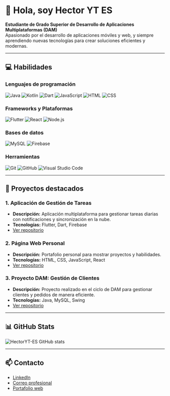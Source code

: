 # 👋 Hola, soy Hector YT ES

**Estudiante de Grado Superior de Desarrollo de Aplicaciones Multiplataformas (DAM)**  
Apasionado por el desarrollo de aplicaciones móviles y web, y siempre aprendiendo nuevas tecnologías para crear soluciones eficientes y modernas.

---

## 💻 Habilidades

### Lenguajes de programación
![Java](https://img.shields.io/badge/Java-ED8B00?style=for-the-badge&logo=java&logoColor=white)
![Kotlin](https://img.shields.io/badge/Kotlin-0095D5?style=for-the-badge&logo=kotlin&logoColor=white)
![Dart](https://img.shields.io/badge/Dart-0175C2?style=for-the-badge&logo=dart&logoColor=white)
![JavaScript](https://img.shields.io/badge/JavaScript-F7DF1E?style=for-the-badge&logo=javascript&logoColor=black)
![HTML](https://img.shields.io/badge/HTML-E34F26?style=for-the-badge&logo=html5&logoColor=white)
![CSS](https://img.shields.io/badge/CSS-1572B6?style=for-the-badge&logo=css3&logoColor=white)

### Frameworks y Plataformas
![Flutter](https://img.shields.io/badge/Flutter-02569B?style=for-the-badge&logo=flutter&logoColor=white)
![React](https://img.shields.io/badge/React-20232A?style=for-the-badge&logo=react&logoColor=61DAFB)
![Node.js](https://img.shields.io/badge/Node.js-339933?style=for-the-badge&logo=node.js&logoColor=white)

### Bases de datos
![MySQL](https://img.shields.io/badge/MySQL-4479A1?style=for-the-badge&logo=mysql&logoColor=white)
![Firebase](https://img.shields.io/badge/Firebase-FFCA28?style=for-the-badge&logo=firebase&logoColor=black)

### Herramientas
![Git](https://img.shields.io/badge/Git-F05032?style=for-the-badge&logo=git&logoColor=white)
![GitHub](https://img.shields.io/badge/GitHub-181717?style=for-the-badge&logo=github&logoColor=white)
![Visual Studio Code](https://img.shields.io/badge/VS%20Code-007ACC?style=for-the-badge&logo=visual-studio-code&logoColor=white)

---

## 📂 Proyectos destacados

### 1. Aplicación de Gestión de Tareas
- **Descripción:** Aplicación multiplataforma para gestionar tareas diarias con notificaciones y sincronización en la nube.  
- **Tecnologías:** Flutter, Dart, Firebase  
- [Ver repositorio](#)

### 2. Página Web Personal
- **Descripción:** Portafolio personal para mostrar proyectos y habilidades.  
- **Tecnologías:** HTML, CSS, JavaScript, React  
- [Ver repositorio](#)

### 3. Proyecto DAM: Gestión de Clientes
- **Descripción:** Proyecto realizado en el ciclo de DAM para gestionar clientes y pedidos de manera eficiente.  
- **Tecnologías:** Java, MySQL, Swing  
- [Ver repositorio](#)

---

## 📊 GitHub Stats

![HectorYT-ES GitHub stats](https://github-readme-stats.vercel.app/api?username=Hector-ES&show_icons=true&theme=radical)

---

## 📫 Contacto

- [LinkedIn](https://linkedin.com/in/hectorytes)  
- [Correo profesional](mailto:hectoryt@example.com)  
- [Portafolio web](https://royaltymc.live)
